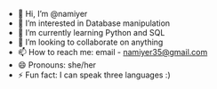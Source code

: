 - 👋 Hi, I’m @namiyer
- 👀 I’m interested in Database manipulation
- 🌱 I’m currently learning Python and SQL
- 💞️ I’m looking to collaborate on anything
- 📫 How to reach me: email - namiyer35@gmail.com
- 😄 Pronouns: she/her
- ⚡ Fun fact: I can speak three languages :)

<!---
namiyer/namiyer is a ✨ special ✨ repository because its `README.md` (this file) appears on your GitHub profile.
You can click the Preview link to take a look at your changes.
--->
